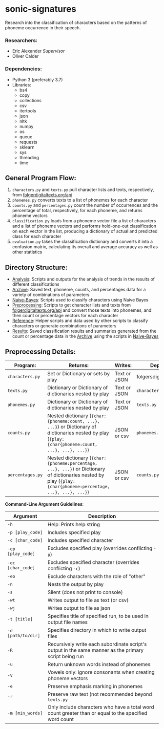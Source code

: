 # sonic-signatures
Research into the classification of characters based on the patterns of phoneme occurrence in their speech. 

### Researchers:
- Eric Alexander _Supervisor_
- Oliver Calder

### Dependencies:
- Python 3 (preferably 3.7)
- Libraries:
  - bs4
  - copy
  - collections
  - csv
  - itertools
  - json
  - nltk
  - numpy
  - os
  - queue
  - requests
  - sklearn
  - sys
  - threading
  - time

## General Program Flow:
1. `characters.py` and `texts.py` pull character lists and texts, respectively, from [folgerdigitaltexts.org/api](https://www.folgerdigitaltexts.org/api/)
2. `phonemes.py` converts texts to a list of phonemes for each character
3. `counts.py` and `percentages.py` count the number of occurrences and the percentage of total, respectively, for each phoneme, and returns phoneme vectors
4. `classification.py` loads from a phoneme vector file a list of characters and a list of phoneme vectors and performs hold-one-out classification on each vector in the list, producing a dictionary of actual and predicted class for each character
5. `evaluation.py` takes the classification dictionary and converts it into a confusion matrix, calculating its overall and average accuracy as well as other statistics

## Directory Structure:
- [Analysis](https://hithub.com/olivercalder/sonic-signatures/tree/master/Analysis): Scripts and outputs for the analysis of trends in the results of different classifications
- [Archive](https://github.com/olivercalder/sonic-signatures/tree/master/Archive): Saved text, phoneme, counts, and percentages data for a variety of combinations of parameters
- [Naive-Bayes](https://github.com/olivercalder/sonic-signatures/tree/master/Naive-Bayes): Scripts used to classify characters using Naive Bayes
- [Preprocessing](https://github.com/olivercalder/sonic-signatures/tree/master/Preprocessing): Scripts to get character lists and texts from [folgerdigitaltexts.org/api](https://www.folgerdigitaltexts.org/api/) and convert those texts into phonemes, and then count or percentage vectors for each character
- [Reference](https://hitgub.com/olivercalder/sonic-signatures/tree/master/Reference): Helper scripts and data used by other scripts to classify characters or generate combinations of parameters
- [Results](https://github.com/olivercalder/sonic-signatures/tree/master/Results): Saved classification results and summaries generated from the count or percentage data in the [Archive](https://github.com/olivercalder/sonic-signatures/tree/master/Archive) using the scripts in [Naive-Bayes](https://github.com/olivercalder/sonic-signatures/tree/master/Naive-Bayes)

## Preprocessing Details:
| Program: | Returns: | Writes: | Depends: |
|----------|----------|---------|----------|
| `characters.py` | Set or Dictionary or sets by play | Text or JSON | folgersdigitaltexts.org |
| `texts.py` | Dictionary or Dictionary of dictionaries nested by play | Text or JSON | `characters.py` |
| `phonemes.py` | Dictionary or Dictionary of dictionaries nested by play | Text or JSON | `texts.py` |
| `counts.py` | Nested dictionary (`{char:{phoneme:count, ...}, ...}`) or Dictionary of dictionaries nested by play (`{play:{char{phoneme:count, ...}, ...}, ...}`) | JSON or csv | `phonemes.py` |
| `percentages.py` | Nested dictionary (`{char:{phoneme:percentage, ...}, ...}`) or Dictionary of dictionaries nested by play (`{play:{char{phoneme:percentage, ...}, ...}, ...}`) | JSON or csv | `counts.py` |

__Command-Line Argument Guidelines__:

| Argument           | Description                                                                                           |
|--------------------|-------------------------------------------------------------------------------------------------------|
| `-h`               | Help: Prints help string                                                                              |
| `-p [play_code]`   | Includes specified play                                                                               |
| `-c [char_code]`   | Includes specified character                                                                          |
| `-ep [play_code]`  | Excludes specified play (overrides conflicting `-p`)                                                  |
| `-ec [char_code]`  | Excludes specified character (overrides conflicting `-c`)                                             |
| `-eo`              | Exclude characters with the role of "other"                                                           |
| `-n`               | Nests the output by play                                                                              |
| `-s`               | Silent (does not print to console)                                                                    |
| `-wt`              | Writes output to file as text (or csv)                                                                |
| `-wj`              | Writes output to file as json                                                                         |
| `-t [title]`       | Specifies title of specified run, to be used in output file names                                     |
| `-d [path/to/dir]` | Specifies directory in which to write output files                                                    |
| `-R`               | Recursively write each subordinate script's output in the same manner as the primary script being run |
| `-u`               | Return unknown words instead of phonemes                                                              |
| `-v`               | Vowels only: ignore consonants when creating phoneme vectors                                          |
| `-e`               | Preserve emphasis marking in phonemes                                                                 |
| `-r`               | Preserve raw text (not recommended beyond `texts.py`                                                  |
| `-m [min_words]`   | Only include characters who have a total word count greater than or equal to the specified word count |
